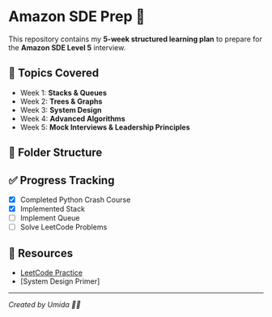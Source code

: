 # Amazon SDE Prep 🚀

This repository contains my **5-week structured learning plan** to prepare for the **Amazon SDE Level 5** interview.

## 📌 Topics Covered
- Week 1: **Stacks & Queues**
- Week 2: **Trees & Graphs**
- Week 3: **System Design**
- Week 4: **Advanced Algorithms**
- Week 5: **Mock Interviews & Leadership Principles**

## 📂 Folder Structure



## ✅ Progress Tracking
- [x] Completed Python Crash Course
- [x] Implemented Stack
- [ ] Implement Queue
- [ ] Solve LeetCode Problems

## 🔗 Resources
- [LeetCode Practice](https://leetcode.com/)
- [System Design Primer]

---
_Created by Umida 👩‍💻_